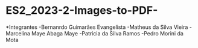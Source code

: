 # ES2_2023-2-Images-to-PDF-

*Integrantes
-Bernanrdo Guimarães Evangelista
-Matheus da Silva Vieira
-Marcelina Maye Abaga Maye
-Patricia da Silva Ramos
-Pedro Morini da Mota
